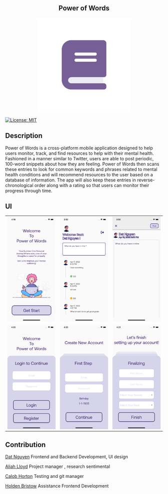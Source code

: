 <h2  align="center">Power of Words</h2>

<p align="center">
<img src="pic/appICON.png" width="300" height="300"></p>


[![License: MIT](https://img.shields.io/badge/License-MIT-yellow.svg)](https://opensource.org/licenses/MIT)

<h2>Description</h2>
<p>
Power of Words is a cross-platform mobile application designed to help users monitor, track, and find resources to help with their mental health. Fashioned in a manner similar to Twitter, users are able to post periodic, 100-word snippets about how they are feeling. Power of Words then scans these entries to look for common keywords and phrases related to mental health conditions and will recommend resources to the user based on a database of information. The app will also keep these entries in reverse-chronological order along with a rating so that users can monitor their progress through time.
</p>
<h2>UI</h2>
<p align="center">
<table>
 <tr>
  <td><img src="pic/getstart.png" width="120%" height="30%"></td>
  <td><img src="pic/homepage.png" width="120%" height="30%"></td>
  <td><img src="pic/input.png" width="120%" height="30%"></td>
 </tr>
 <tr>
 <td><img src="pic/login.png" width="120%" height="30%"></td>
 <td><img src="pic/reg.png" width="120%" height="30%"></td>
 <td>
 <img src="pic/finalize.png" width="120%" height="30%"></td>

 </tr>
</table>
</p>

<h2>Contribution</h2>

[Dat Nguyen](https://github.com/superboo0311) Frontend and Backend Development, UI design

[Aliah Lloyd](https://github.com/lloydali) Project manager , research sentimental

[Calob Horton](https://github.com/hortocal) Testing and git manager

[Holden Bristow](https://github.com/iirelu/) Assistance Frontend Development
